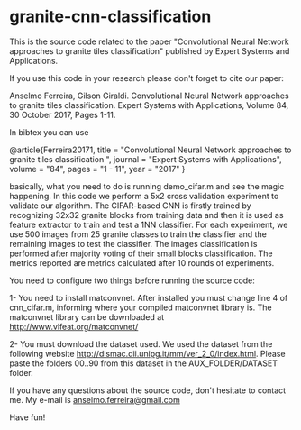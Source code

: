 # granite-cnn-classification

This is the source code related to the paper "Convolutional Neural Network approaches to granite tiles classification" published by Expert Systems and Applications.

If you use this code in your research please don't forget to cite our paper:

Anselmo Ferreira, Gilson Giraldi. Convolutional Neural Network approaches to granite tiles classification. 
Expert Systems with Applications, Volume 84, 30 October 2017, Pages 1-11.

In bibtex you can use 

@article{Ferreira20171,
title = "Convolutional Neural Network approaches to granite tiles classification ",
journal = "Expert Systems with Applications",
volume = "84",
pages = "1 - 11",
year = "2017"
}

basically, what you need to do is running demo_cifar.m and see the magic happening. In this code we perform a 5x2 cross validation experiment to 
validate our algorithm. The CIFAR-based CNN is firstly trained by recognizing 32x32 granite blocks from training data and then it is used as feature extractor 
to train and test a 1NN classifier. For each experiment, we use 500 images from 25 granite classes to train the classifier and the remaining
images to test the classifier. The images classification is performed after majority voting of their small blocks classification. The metrics reported are metrics calculated after 10 rounds of experiments.

You need to configure two things before running the source code:

1- You need to install matconvnet. After installed you must change line 4 of cnn_cifar.m, informing where your compiled matconvnet library is. 
The matconvnet library can be downloaded at http://www.vlfeat.org/matconvnet/

2- You must download the dataset used. We used the dataset from the following website http://dismac.dii.unipg.it/mm/ver_2_0/index.html. 
Please paste the folders 00..90 from this dataset in the AUX_FOLDER/DATASET folder.

If you have any questions about the source code, don't hesitate to contact me. My e-mail is anselmo.ferreira@gmail.com

Have fun!
